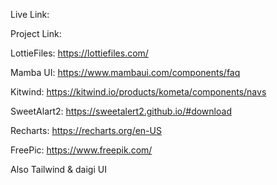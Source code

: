 Live Link: 

Project Link: 

LottieFiles: https://lottiefiles.com/

Mamba UI: https://www.mambaui.com/components/faq

Kitwind: https://kitwind.io/products/kometa/components/navs

SweetAlart2: https://sweetalert2.github.io/#download

Recharts: https://recharts.org/en-US

FreePic: https://www.freepik.com/

Also Tailwind & daigi UI

